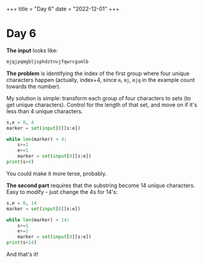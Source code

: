 +++
title = "Day 6"
date = "2022-12-01"
+++

# Day 6
**The input** looks like:
```sh
mjqjpqmgbljsphdztnvjfqwrcgsmlb
```

**The problem** is identifying the index of the first group where four unique characters happen (actually, index+4, since `m`, `mj`, `mjq` in the example count towards the number).

My solution is simple: transform each group of four characters to sets (to get unique characters). Control for the length of that set, and move on if it's less than 4 unique characters.
```python
s,e = 0, 4
marker = set(input[0][s:e])

while len(marker) < 4:
    s+=1
    e+=1
    marker = set(input[0][s:e]) 
print(s+4)
```
You could make it more terse, probably.

**The second part** requires that the substring become 14 unique characters. Easy to modify - just change the 4s for 14's:
```python
s,e = 0, 14
marker = set(input[0][s:e])

while len(marker) < 14:
    s+=1
    e+=1
    marker = set(input[0][s:e])
print(s+14)
```
And that's it!
